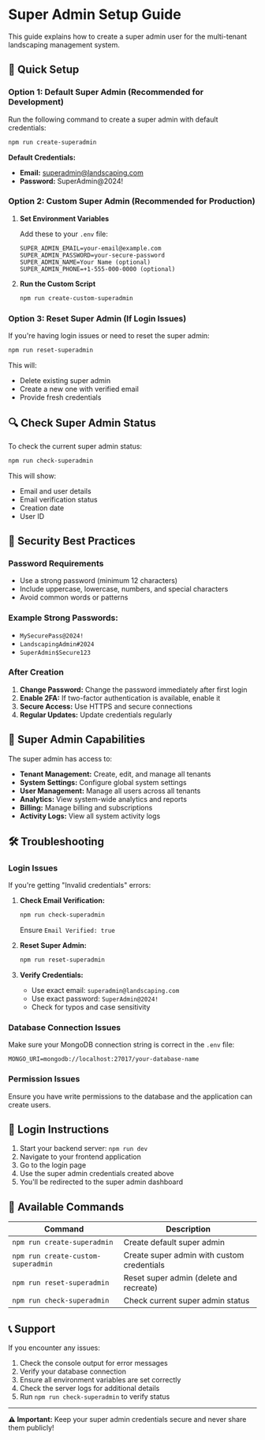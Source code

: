 # Super Admin Setup Guide

This guide explains how to create a super admin user for the multi-tenant landscaping management system.

## 🚀 Quick Setup

### Option 1: Default Super Admin (Recommended for Development)

Run the following command to create a super admin with default credentials:

```bash
npm run create-superadmin
```

**Default Credentials:**
- **Email:** superadmin@landscaping.com
- **Password:** SuperAdmin@2024!

### Option 2: Custom Super Admin (Recommended for Production)

1. **Set Environment Variables**

   Add these to your `.env` file:

   ```env
   SUPER_ADMIN_EMAIL=your-email@example.com
   SUPER_ADMIN_PASSWORD=your-secure-password
   SUPER_ADMIN_NAME=Your Name (optional)
   SUPER_ADMIN_PHONE=+1-555-000-0000 (optional)
   ```

2. **Run the Custom Script**

   ```bash
   npm run create-custom-superadmin
   ```

### Option 3: Reset Super Admin (If Login Issues)

If you're having login issues or need to reset the super admin:

```bash
npm run reset-superadmin
```

This will:
- Delete existing super admin
- Create a new one with verified email
- Provide fresh credentials

## 🔍 Check Super Admin Status

To check the current super admin status:

```bash
npm run check-superadmin
```

This will show:
- Email and user details
- Email verification status
- Creation date
- User ID

## 🔐 Security Best Practices

### Password Requirements
- Use a strong password (minimum 12 characters)
- Include uppercase, lowercase, numbers, and special characters
- Avoid common words or patterns

### Example Strong Passwords:
- `MySecurePass@2024!`
- `LandscapingAdmin#2024`
- `SuperAdmin$Secure123`

### After Creation
1. **Change Password:** Change the password immediately after first login
2. **Enable 2FA:** If two-factor authentication is available, enable it
3. **Secure Access:** Use HTTPS and secure connections
4. **Regular Updates:** Update credentials regularly

## 🎯 Super Admin Capabilities

The super admin has access to:

- **Tenant Management:** Create, edit, and manage all tenants
- **System Settings:** Configure global system settings
- **User Management:** Manage all users across all tenants
- **Analytics:** View system-wide analytics and reports
- **Billing:** Manage billing and subscriptions
- **Activity Logs:** View all system activity logs

## 🛠️ Troubleshooting

### Login Issues

If you're getting "Invalid credentials" errors:

1. **Check Email Verification:**
   ```bash
   npm run check-superadmin
   ```
   Ensure `Email Verified: true`

2. **Reset Super Admin:**
   ```bash
   npm run reset-superadmin
   ```

3. **Verify Credentials:**
   - Use exact email: `superadmin@landscaping.com`
   - Use exact password: `SuperAdmin@2024!`
   - Check for typos and case sensitivity

### Database Connection Issues
Make sure your MongoDB connection string is correct in the `.env` file:

```env
MONGO_URI=mongodb://localhost:27017/your-database-name
```

### Permission Issues
Ensure you have write permissions to the database and the application can create users.

## 📧 Login Instructions

1. Start your backend server: `npm run dev`
2. Navigate to your frontend application
3. Go to the login page
4. Use the super admin credentials created above
5. You'll be redirected to the super admin dashboard

## 🔄 Available Commands

| Command | Description |
|---------|-------------|
| `npm run create-superadmin` | Create default super admin |
| `npm run create-custom-superadmin` | Create super admin with custom credentials |
| `npm run reset-superadmin` | Reset super admin (delete and recreate) |
| `npm run check-superadmin` | Check current super admin status |

## 📞 Support

If you encounter any issues:
1. Check the console output for error messages
2. Verify your database connection
3. Ensure all environment variables are set correctly
4. Check the server logs for additional details
5. Run `npm run check-superadmin` to verify status

---

**⚠️ Important:** Keep your super admin credentials secure and never share them publicly! 
